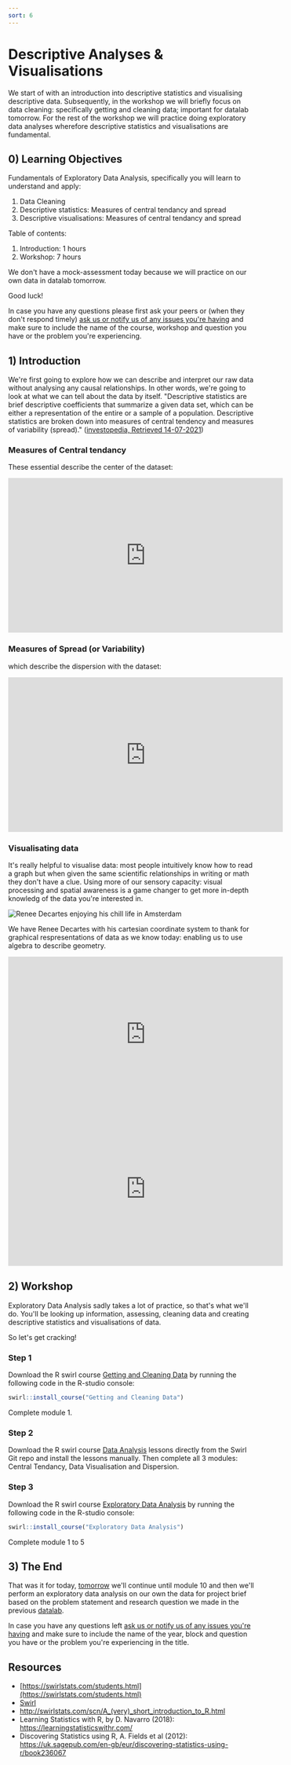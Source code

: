 ```yaml
---
sort: 6
---
```


# Descriptive Analyses & Visualisations

We start of with an introduction into descriptive statistics and visualising descriptive data. Subsequently, in the workshop we will briefly focus on data cleaning: specifically getting and cleaning data; important for datalab tomorrow. For the rest of the workshop we will practice doing exploratory data analyses wherefore descriptive statistics and visualisations are fundamental.

## 0) Learning Objectives
Fundamentals of Exploratory Data Analysis, specifically you will learn to understand and apply:
1. Data Cleaning
2. Descriptive statistics: Measures of central tendancy and spread
3. Descriptive visualisations: Measures of central tendancy and spread

Table of contents:
1. Introduction: 1 hours
2. Workshop: 7 hours

We don't have a mock-assessment today because we will practice on our own data in datalab tomorrow.


Good luck!

In case you have any questions please first ask your peers or (when they don't respond timely) [ask us or notify us of any issues you're having](https://github.com/BredaUniversity/AAI-DM/issues/new) and make sure to include the name of the course, workshop and question you have or the problem you're experiencing.


## 1) Introduction
We're first going to explore how we can describe and interpret our raw data without analysing any causal relationships. In other words, we're going to look at what we can tell about the data by itself.
"Descriptive statistics are brief descriptive coefficients that summarize a given data set, which can be either a representation of the entire or a sample of a population. Descriptive statistics are broken down into measures of central tendency and measures of variability (spread)." ([investopedia, Retrieved 14-07-2021](https://www.investopedia.com/terms/d/descriptive_statistics.asp))

### Measures of Central tendancy
These essential describe the center of the dataset:
<iframe width="560" height="315" src="https://www.youtube.com/embed/kn83BA7cRNM" title="YouTube video player" frameborder="0" allow="accelerometer; autoplay; clipboard-write; encrypted-media; gyroscope; picture-in-picture" allowfullscreen></iframe>

### Measures of Spread (or Variability)
which describe the dispersion with the dataset:
<iframe width="560" height="315" src="https://www.youtube.com/embed/R4yfNi_8Kqw" title="YouTube video player" frameborder="0" allow="accelerometer; autoplay; clipboard-write; encrypted-media; gyroscope; picture-in-picture" allowfullscreen></iframe>

### Visualisating data
It's really helpful to visualise data: most people intuitively know how to read a graph but when given the same scientific relationships in writing or math they don't have a clue. Using more of our sensory capacity: visual processing and spatial awareness is a game changer to get more in-depth knowledg of the data you're interested in.

![Renee Decartes enjoying his chill life in Amsterdam](http://static1.squarespace.com/static/51b10198e4b00987e7d6891b/51b10199e4b00987e7d68923/5259a2c6e4b0107b3307992d/1508313165899/CkcQMCeWsAAkjdf.jpg?format=1500w)

We have Renee Decartes with his cartesian coordinate system to thank for graphical respresentations of data as we know today: enabling us to use algebra to describe geometry.

<iframe width="560" height="315" src="https://www.youtube.com/embed/hEWY6kkBdpo" title="YouTube video player" frameborder="0" allow="accelerometer; autoplay; clipboard-write; encrypted-media; gyroscope; picture-in-picture" allowfullscreen></iframe>

<iframe width="560" height="315" src="https://www.youtube.com/embed/HMkllhBI91Y" title="YouTube video player" frameborder="0" allow="accelerometer; autoplay; clipboard-write; encrypted-media; gyroscope; picture-in-picture" allowfullscreen></iframe>

## 2) Workshop
Exploratory Data Analysis sadly takes a lot of practice, so that's what we'll do. You'll be looking up information, assessing, cleaning data and creating descriptive statistics and visualisations of data.

So let's get cracking!

### Step 1
Download the R swirl course [Getting and Cleaning Data](https://swirlstats.com/scn/getclean.html) by running the following code in the R-studio console:
```R
swirl::install_course("Getting and Cleaning Data")
```
Complete module 1.

### Step 2
Download the R swirl course [Data Analysis](https://github.com/swirldev/swirl_courses/tree/master/Data_Analysis) lessons directly from the Swirl Git repo and install the lessons manually. Then complete all 3 modules: Central Tendancy, Data Visualisation and Dispersion.

### Step 3
Download the R swirl course [Exploratory Data Analysis](https://swirlstats.com/scn/getclean.html) by running the following code in the R-studio console:
```R
swirl::install_course("Exploratory Data Analysis")
```
Complete module 1 to 5

## 3) The End
That was it for today, [tomorrow](https://vigilant-giggle-149c38cd.pages.github.io/Study%20Content/DataScience/Datalab_01_ExploratoryDataAnalysis.html) we'll continue until module 10 and then we'll perform an exploratory data analysis on our own the data for project brief based on the problem statement and research question we made in the previous [datalab](https://vigilant-giggle-149c38cd.pages.github.io/Study%20Content/DataScience/Datalab_00_SDG_Indicators.html).


In case you have any questions left [ask us or notify us of any issues you're having](https://github.com/BredaUniversity/AAI-DM/issues/new) and make sure to include the name of the year, block and question you have or the problem you're experiencing in the title.

## Resources
- [https://swirlstats.com/students.html](https://swirlstats.com/students.html)
- [Swirl](https://swirlstats.com/help.html)
- http://swirlstats.com/scn/A_(very)_short_introduction_to_R.html
- Learning Statistics with R, by D. Navarro (2018):  https://learningstatisticswithr.com/  
- Discovering Statistics using R, A. Fields et al (2012): https://uk.sagepub.com/en-gb/eur/discovering-statistics-using-r/book236067  
